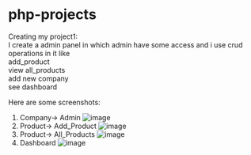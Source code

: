 # php-projects

Creating my project1:<br>
I create a admin panel in which admin have some access and i use crud operations in it like<br>
add_product<br>
view all_products<br>
add new company<br>
see dashboard<br>

Here are some screenshots:
1. Company-> Admin
![image](https://github.com/user-attachments/assets/6a73a1ec-d53a-4f0f-bad6-77bfef1dd629)
2. Product-> Add_Product
![image](https://github.com/user-attachments/assets/531bf7a8-3ec4-4588-9df3-f9c36e5e91d7)
3. Product-> All_Products
![image](https://github.com/user-attachments/assets/02fae134-7db6-4cda-8986-a7c308d3df68)
4. Dashboard
![image](https://github.com/user-attachments/assets/8742994e-1ac1-4a3a-86a5-1eb434a7f6ef)
